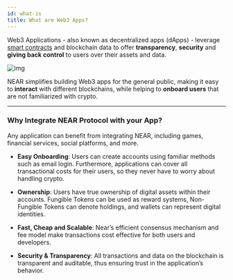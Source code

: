 ```yaml
---
id: what-is
title: What are Web3 Apps?
---
```




Web3 Applications - also known as decentralized apps (dApps) - leverage [smart contracts](../smart-contracts/what-is.md) and blockchain data to offer **transparency**, **security** and **giving back control** to users over their assets and data.

![img](/docs/assets/welcome-pages/3.web3-apps.png)

NEAR simplifies building Web3 apps for the general public, making it easy to **interact** with different blockchains, while helping to **onboard users** that are not familiarized with crypto.

---

### Why Integrate NEAR Protocol with your App?
Any application can benefit from integrating NEAR, including games, financial services, social platforms, and more.

- **Easy Onboarding**: Users can create accounts using familiar methods such as email login. Furthermore, applications can cover all transactional costs for their users, so they never have to worry about handling crypto.

- **Ownership**: Users have true ownership of digital assets within their accounts. Fungible Tokens can be used as reward systems, Non-Fungible Tokens can denote holdings, and wallets can represent digital identities.

- **Fast, Cheap and Scalable**: Near’s efficient consensus mechanism and fee model make transactions cost effective for both users and developers.

- **Security & Transparency**: All transactions and data on the blockchain is transparent and auditable, thus ensuring trust in the application’s behavior.

